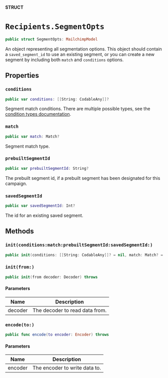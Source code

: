 **STRUCT**

# `Recipients.SegmentOpts`

```swift
public struct SegmentOpts: MailchimpModel
```

An object representing all segmentation options. This object should contain a `saved_segment_id` to use an existing segment, or you can create a new segment by including both `match` and `conditions` options.

## Properties
### `conditions`

```swift
public var conditions: [[String: CodableAny]]?
```

Segment match conditions. There are multiple possible types, see the [condition types documentation](https://mailchimp.com/developer/marketing/docs/alternative-schemas/#segment-condition-schemas).

### `match`

```swift
public var match: Match?
```

Segment match type.

### `prebuiltSegmentId`

```swift
public var prebuiltSegmentId: String?
```

The prebuilt segment id, if a prebuilt segment has been designated for this campaign.

### `savedSegmentId`

```swift
public var savedSegmentId: Int?
```

The id for an existing saved segment.

## Methods
### `init(conditions:match:prebuiltSegmentId:savedSegmentId:)`

```swift
public init(conditions: [[String: CodableAny]]? = nil, match: Match? = nil, prebuiltSegmentId: String? = nil, savedSegmentId: Int? = nil)
```

### `init(from:)`

```swift
public init(from decoder: Decoder) throws
```

#### Parameters

| Name | Description |
| ---- | ----------- |
| decoder | The decoder to read data from. |

### `encode(to:)`

```swift
public func encode(to encoder: Encoder) throws
```

#### Parameters

| Name | Description |
| ---- | ----------- |
| encoder | The encoder to write data to. |